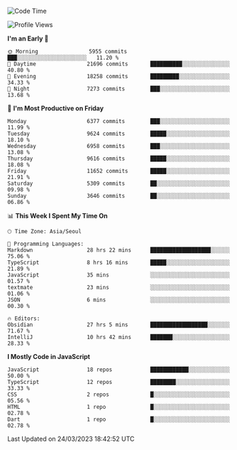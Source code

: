 <!--START_SECTION:waka-->
![Code Time](http://img.shields.io/badge/Code%20Time-4%2C599%20hrs%2026%20mins-blue)

![Profile Views](http://img.shields.io/badge/Profile%20Views-24-blue)

**I'm an Early 🐤** 

```text
🌞 Morning                5955 commits        ███░░░░░░░░░░░░░░░░░░░░░░   11.20 % 
🌆 Daytime                21696 commits       ██████████░░░░░░░░░░░░░░░   40.80 % 
🌃 Evening                18258 commits       █████████░░░░░░░░░░░░░░░░   34.33 % 
🌙 Night                  7273 commits        ███░░░░░░░░░░░░░░░░░░░░░░   13.68 % 
```
📅 **I'm Most Productive on Friday** 

```text
Monday                   6377 commits        ███░░░░░░░░░░░░░░░░░░░░░░   11.99 % 
Tuesday                  9624 commits        █████░░░░░░░░░░░░░░░░░░░░   18.10 % 
Wednesday                6958 commits        ███░░░░░░░░░░░░░░░░░░░░░░   13.08 % 
Thursday                 9616 commits        █████░░░░░░░░░░░░░░░░░░░░   18.08 % 
Friday                   11652 commits       █████░░░░░░░░░░░░░░░░░░░░   21.91 % 
Saturday                 5309 commits        ██░░░░░░░░░░░░░░░░░░░░░░░   09.98 % 
Sunday                   3646 commits        ██░░░░░░░░░░░░░░░░░░░░░░░   06.86 % 
```


📊 **This Week I Spent My Time On** 

```text
🕑︎ Time Zone: Asia/Seoul

💬 Programming Languages: 
Markdown                 28 hrs 22 mins      ███████████████████░░░░░░   75.06 % 
TypeScript               8 hrs 16 mins       █████░░░░░░░░░░░░░░░░░░░░   21.89 % 
JavaScript               35 mins             ░░░░░░░░░░░░░░░░░░░░░░░░░   01.57 % 
textmate                 23 mins             ░░░░░░░░░░░░░░░░░░░░░░░░░   01.06 % 
JSON                     6 mins              ░░░░░░░░░░░░░░░░░░░░░░░░░   00.30 % 

🔥 Editors: 
Obsidian                 27 hrs 5 mins       ██████████████████░░░░░░░   71.67 % 
IntelliJ                 10 hrs 42 mins      ███████░░░░░░░░░░░░░░░░░░   28.33 % 
```

**I Mostly Code in JavaScript** 

```text
JavaScript               18 repos            ████████████░░░░░░░░░░░░░   50.00 % 
TypeScript               12 repos            ████████░░░░░░░░░░░░░░░░░   33.33 % 
CSS                      2 repos             █░░░░░░░░░░░░░░░░░░░░░░░░   05.56 % 
HTML                     1 repo              █░░░░░░░░░░░░░░░░░░░░░░░░   02.78 % 
Dart                     1 repo              █░░░░░░░░░░░░░░░░░░░░░░░░   02.78 % 
```




 Last Updated on 24/03/2023 18:42:52 UTC
<!--END_SECTION:waka-->
